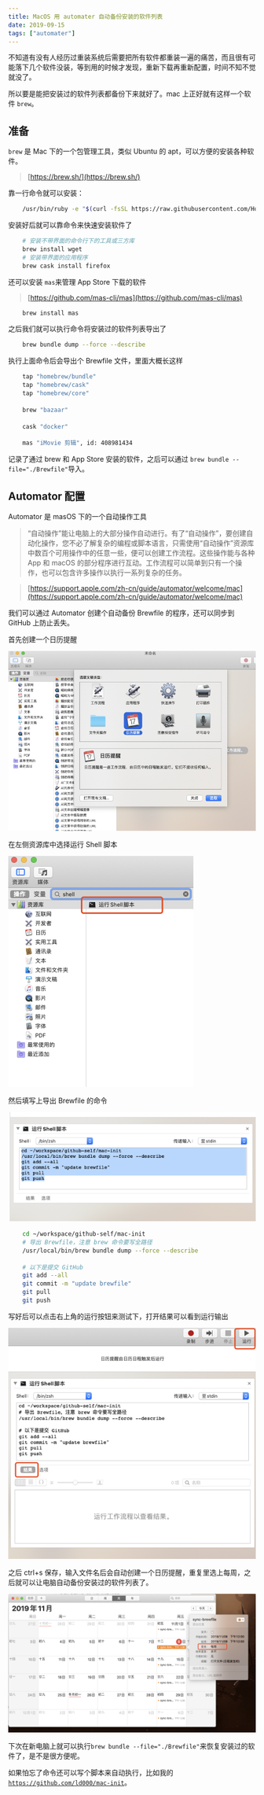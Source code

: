 ```yaml
---
title: MacOS 用 automater 自动备份安装的软件列表
date: 2019-09-15
tags: ["automater"]
---
```


不知道有没有人经历过重装系统后需要把所有软件都重装一遍的痛苦，而且很有可能落下几个软件没装，等到用的时候才发现，重新下载再重新配置，时间不知不觉就没了。 

所以要是能把安装过的软件列表都备份下来就好了。mac 上正好就有这样一个软件 `brew`。

## 准备

`brew` 是 Mac 下的一个包管理工具，类似 Ubuntu 的 apt，可以方便的安装各种软件。

> [https://brew.sh/](https://brew.sh/)

靠一行命令就可以安装：

```sh
    /usr/bin/ruby -e "$(curl -fsSL https://raw.githubusercontent.com/Homebrew/install/master/install)"
```

安装好后就可以靠命令来快速安装软件了

```sh
    # 安装不带界面的命令行下的工具或三方库
    brew install wget
    # 安装带界面的应用程序
    brew cask install firefox
```

还可以安装 `mas`来管理 App Store 下载的软件

> [https://github.com/mas-cli/mas](https://github.com/mas-cli/mas)

```sh
    brew install mas
```

之后我们就可以执行命令将安装过的软件列表导出了

```sh
    brew bundle dump --force --describe
```

执行上面命令后会导出个 Brewfile 文件，里面大概长这样

```sh
    tap "homebrew/bundle"
    tap "homebrew/cask"
    tap "homebrew/core"
    
    brew "bazaar"
    
    cask "docker"
    
    mas "iMovie 剪辑", id: 408981434
```

记录了通过 brew 和 App Store 安装的软件，之后可以通过 `brew bundle --file="./Brewfile"`导入。

## Automator 配置

Automator 是 masOS 下的一个自动操作工具

> “自动操作”能让电脑上的大部分操作自动进行。有了“自动操作”，要创建自动化操作，您不必了解复杂的编程或脚本语言，只需使用“自动操作”资源库中数百个可用操作中的任意一些，便可以创建工作流程。这些操作能与各种 App 和 macOS 的部分程序进行互动。工作流程可以简单到只有一个操作，也可以包含许多操作以执行一系列复杂的任务。

> [https://support.apple.com/zh-cn/guide/automator/welcome/mac](https://support.apple.com/zh-cn/guide/automator/welcome/mac)

我们可以通过 Automator 创建个自动备份 Brewfile 的程序，还可以同步到 GitHub 上防止丢失。

首先创建一个日历提醒

![](/img/automator_brewfile/automator1.png)

在左侧资源库中选择运行 Shell 脚本

![](/img/automator_brewfile/automator2.png)

然后填写上导出 Brewfile 的命令

![](/img/automator_brewfile/automator3.png)

```sh
    cd ~/workspace/github-self/mac-init
    # 导出 Brewfile，注意 brew 命令要写全路径
    /usr/local/bin/brew bundle dump --force --describe
    
    # 以下是提交 GitHub
    git add --all
    git commit -m "update brewfile"
    git pull
    git push
```

写好后可以点击右上角的运行按钮来测试下，打开结果可以看到运行输出

![](/img/automator_brewfile/automator4.png)

之后 ctrl+s 保存，输入文件名后会自动创建一个日历提醒，重复里选上每周，之后就可以让电脑自动备份安装过的软件列表了。

![](/img/automator_brewfile/automator5.png)

下次在新电脑上就可以执行`brew bundle --file="./Brewfile"`来恢复安装过的软件了，是不是很方便呢。

如果怕忘了命令还可以写个脚本来自动执行，比如我的 [`https://github.com/ld000/mac-init`](https://github.com/ld000/mac-init)。